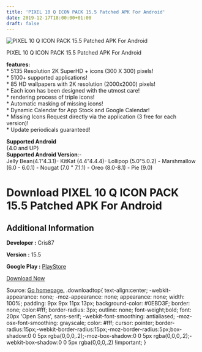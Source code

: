 ```yaml
---
title: 'PIXEL 10 Q ICON PACK 15.5 Patched APK For Android'
date: 2019-12-17T18:00:00+01:00
draft: false
---
```


![PIXEL 10 Q ICON PACK 15.5 Patched APK For Android](https://i0.wp.com/apkhome.net/wp-content/uploads/2019/11/PIXEL-10-Q-ICON-PACK-15.5-Patched.png "PIXEL 10 Q ICON PACK 15.5 Patched APK For Android")

  

PIXEL 10 Q ICON PACK 15.5 Patched APK For Android

**features:**  
\* 5135 Resolution 2K SuperHD + icons (300 X 300) pixels!  
\* 5100+ supported applications!  
\* 85 HD wallpapers with 2K resolution (2000x2000) pixels!  
\* Each icon has been designed with the utmost care!  
\* rendering process of triple icons!  
\* Automatic masking of missing icons!  
\* Dynamic Calendar for App Stock and Google Calendar!  
\* Missing Icons Request directly via the application (3 free for each version)!  
\* Update periodicals guaranteed!

**Supported Android**  
{4.0 and UP}  
**Supported Android Version**:-  
Jelly Bean(4.1"4.3.1)- KitKat (4.4"4.4.4)- Lollipop (5.0"5.0.2) - Marshmallow (6.0 - 6.0.1) - Nougat (7.0 " 7.1.1) - Oreo (8.0-8.1) - Pie (9.0)

Download PIXEL 10 Q ICON PACK 15.5 Patched APK For Android
==========================================================

Additional Information
----------------------

**Developer :** Cris87

**Version :** 15.5

**Google Play :** [PlayStore](https://play.google.com/store/apps/details?id=com.cris87.oreo)

  

[Download Now](https://store4app.co/post/pixel-10-q-icon-pack-15-5-patched-apk-for-android_1574525542)

  
Source: [Go homepage.](https://store4app.co/post/pixel-10-q-icon-pack-15-5-patched-apk-for-android_1574525542) .downloadtop{ text-align:center; -webkit-appearance: none; -moz-appearance: none; appearance: none; width: 100%; padding: 9px 9px 11px 13px; background-color: #0EBD3F; border: none; color:#fff; border-radius: 3px; outline: none; font-weight;bold; font: 20px 'Open Sans', sans-serif; -webkit-font-smoothing: antialiased; -moz-osx-font-smoothing: grayscale; color: #fff; cursor: pointer; border-radius:15px;-webkit-border-radius:15px;-moz-border-radius:5px;box-shadow:0 0 5px rgba(0,0,0,.2);-moz-box-shadow:0 0 5px rgba(0,0,0,.2);-webkit-box-shadow:0 0 5px rgba(0,0,0,.2) !important; }